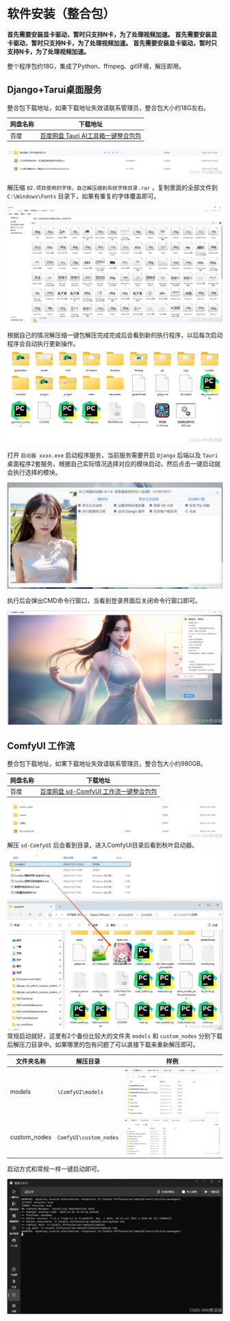 # 软件安装（整合包）

**首先需要安装显卡驱动，暂时只支持N卡，为了处理视频加速。**
**首先需要安装显卡驱动，暂时只支持N卡，为了处理视频加速。**
**首先需要安装显卡驱动，暂时只支持N卡，为了处理视频加速。**

整个程序包约18G，集成了Python、ffmpeg、git环境，解压即用。

## Django+Tarui桌面服务

整合包下载地址，如果下载地址失效请联系管理员，整合包大小约18G左右。

| 网盘名称 | 下载地址                                                     |
| -------- | ------------------------------------------------------------ |
| 百度     | [百度网盘 Tauri AI工具箱一键整合包包](https://pan.baidu.com/s/1hDyt0CnSmjU0fSJBHa0_RQ?pwd=wgvn) |

![在这里插入图片描述](./assets/4adfac14bd74491e9f172f635e127d59.png)


解压缩 `02.项目使用的字体，自己解压缩到系统字体目录.rar` ，复制里面的全部文件到 `C:\Windows\Fonts` 目录下，如果有重复的字体覆盖即可。

![在这里插入图片描述](./assets/abe80837dfc7444e8649ddaf7b6cf282.png)

根据自己的情况解压缩一键包解压完成完成后会看到新的执行程序，以后每次启动程序会自动执行更新操作。
![在这里插入图片描述](./assets/703bf69ec83e485ba3ea3eccda65a3bd.png)


打开 `启动器 xxxx.exe` 启动程序服务，当前服务需要开启 `Django` 后端以及 `Tauri` 桌面程序2套服务，根据自己实际情况选择对应的模块启动，然后点击一键启动就会执行选择的模块。

![在这里插入图片描述](./assets/e3f44e72ef834ee9a045624ce9d7b013.png)

执行后会弹出CMD命令行窗口，当看到登录界面后关闭命令行窗口即可。

![在这里插入图片描述](./assets/cf47d329f8dd43f7a3a4aa49819c98c5.png)

## ComfyUI 工作流

整合包下载地址，如果下载地址失效请联系管理员，整合包大小约980GB。

| 网盘名称 | 下载地址                                                     |
| -------- | ------------------------------------------------------------ |
| 百度     | [百度网盘 sd-ComfyUI 工作流一键整合包包](https://pan.baidu.com/s/1OdXSn4xzaqpLh0LRFDl8Ww?pwd=x7v9) |

![在这里插入图片描述](./assets/d4456596626c43ff8d6a793481a59c65.png)
解压 `sd-ComfyUI` 后会看到目录，进入ComfyUI目录后看到秋叶启动器。

![在这里插入图片描述](./assets/8547a8acefd24b95b048ac8e1383791a.png)
常规启动就好，这里有2个备份比较大的文件夹 `models` 和 `custom_nodes` 分别下载后解压刀目录中。如果哪里的包有问题了可以直接下载来重新解压即可。

| 文件夹名称   | 解压目录               | 样例                                                         |
| ------------ | ---------------------- | ------------------------------------------------------------ |
| models       | `\ComfyUI\models`      | ![在这里插入图片描述](./assets/1abfbd64f0e24e76a3f49ebe64e53aa3.png) |
| custom_nodes | `ComfyUI\custom_nodes` | ![在这里插入图片描述](./assets/0fc15e6f46f44c2ca90c17869afa17fe.png) |

启动方式和常规一样一键启动即可。

![在这里插入图片描述](./assets/f8e254d129e84e6795197f8843a36565.png)